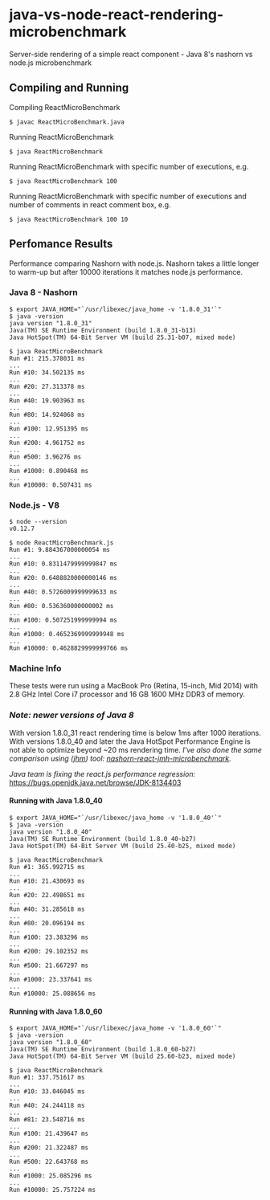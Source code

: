 # java-vs-node-react-rendering-microbenchmark
Server-side rendering of a simple react component - Java 8's nashorn vs node.js microbenchmark

## Compiling and Running
Compiling ReactMicroBenchmark
```
$ javac ReactMicroBenchmark.java
```
Running ReactMicroBenchmark
```
$ java ReactMicroBenchmark
```
Running ReactMicroBenchmark with specific number of executions, e.g.
```
$ java ReactMicroBenchmark 100
```
Running ReactMicroBenchmark with specific number of executions and number of comments in react comment box, e.g.
```
$ java ReactMicroBenchmark 100 10
```

## Perfomance Results
Performance comparing Nashorn with node.js. Nashorn takes a little longer to warm-up but after 10000 iterations it matches node.js performance.

### Java 8 - Nashorn
```
$ export JAVA_HOME="`/usr/libexec/java_home -v '1.8.0_31'`"
$ java -version
java version "1.8.0_31"
Java(TM) SE Runtime Environment (build 1.8.0_31-b13)
Java HotSpot(TM) 64-Bit Server VM (build 25.31-b07, mixed mode)

$ java ReactMicroBenchmark
Run #1: 215.378031 ms
...
Run #10: 34.502135 ms
...
Run #20: 27.313378 ms
...
Run #40: 19.903963 ms
...
Run #80: 14.924068 ms
...
Run #100: 12.951395 ms
...
Run #200: 4.961752 ms
...
Run #500: 3.96276 ms
...
Run #1000: 0.890468 ms
...
Run #10000: 0.507431 ms
```

### Node.js - V8
```
$ node --version
v0.12.7

$ node ReactMicroBenchmark.js
Run #1: 9.884367000000054 ms
...
Run #10: 0.8311479999999847 ms
...
Run #20: 0.6488820000000146 ms
...
Run #40: 0.5726009999999633 ms
...
Run #80: 0.536360000000002 ms
...
Run #100: 0.507251999999994 ms
...
Run #1000: 0.4652369999999948 ms
...
Run #10000: 0.4628829999999766 ms
```
### Machine Info
These tests were run using a MacBook Pro (Retina, 15-inch, Mid 2014) with 2.8 GHz Intel Core i7 processor and 16 GB 1600 MHz DDR3 of memory.

### *Note: newer versions of Java 8*
With version 1.8.0_31 react rendering time is below 1ms after 1000 iterations.  With  versions 1.8.0_40 and later the Java HotSpot Performance Engine is not able to optimize beyond ~20 ms rendering time.  *I've also done the same comparison using
([jhm](http://openjdk.java.net/projects/code-tools/jmh)) tool: [nashorn-react-jmh-microbenchmark](https://github.com/maximenajim/nashorn-react-jmh-microbenchmark).*

*Java team is fixing the react.js performance regression:* https://bugs.openjdk.java.net/browse/JDK-8134403

#### Running with Java 1.8.0_40
```
$ export JAVA_HOME="`/usr/libexec/java_home -v '1.8.0_40'`"
$ java -version
java version "1.8.0_40"
Java(TM) SE Runtime Environment (build 1.8.0_40-b27)
Java HotSpot(TM) 64-Bit Server VM (build 25.40-b25, mixed mode)

$ java ReactMicroBenchmark
Run #1: 365.992715 ms
...
Run #10: 21.430693 ms
...
Run #20: 22.498651 ms
...
Run #40: 31.285618 ms
...
Run #80: 20.096194 ms
...
Run #100: 23.383296 ms
...
Run #200: 29.102352 ms
...
Run #500: 21.667297 ms
...
Run #1000: 23.337641 ms
...
Run #10000: 25.088656 ms
```

#### Running with Java 1.8.0_60
```
$ export JAVA_HOME="`/usr/libexec/java_home -v '1.8.0_60'`"
$ java -version
java version "1.8.0_60"
Java(TM) SE Runtime Environment (build 1.8.0_60-b27)
Java HotSpot(TM) 64-Bit Server VM (build 25.60-b23, mixed mode)

$ java ReactMicroBenchmark
Run #1: 337.751617 ms
...
Run #10: 33.046045 ms
...
Run #40: 24.244118 ms
...
Run #81: 23.548716 ms
...
Run #100: 21.439647 ms
...
Run #200: 21.322487 ms
...
Run #500: 22.643768 ms
...
Run #1000: 25.085296 ms
...
Run #10000: 25.757224 ms
```
